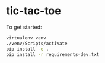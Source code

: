 # tic-tac-toe

To get started:

```bash
virtualenv venv
./venv/Scripts/activate
pip install -e .
pip install -r requirements-dev.txt
```
